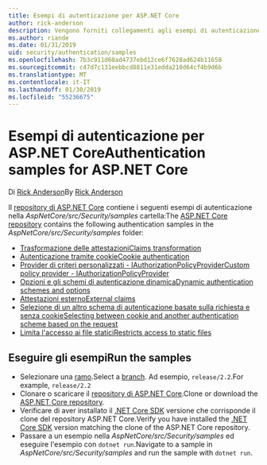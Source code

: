 ```yaml
---
title: Esempi di autenticazione per ASP.NET Core
author: rick-anderson
description: Vengono forniti collegamenti agli esempi di autenticazione nel repository di ASP.NET Core.
ms.author: riande
ms.date: 01/31/2019
uid: security/authentication/samples
ms.openlocfilehash: 7b3c911d60ad4737ebd12ce6f7628ad624b11658
ms.sourcegitcommit: c47d7c131eebbcd8811e31edda210d64cf4b9d6b
ms.translationtype: MT
ms.contentlocale: it-IT
ms.lasthandoff: 01/30/2019
ms.locfileid: "55236675"
---
```

# <a name="authentication-samples-for-aspnet-core"></a><span data-ttu-id="e72bc-103">Esempi di autenticazione per ASP.NET Core</span><span class="sxs-lookup"><span data-stu-id="e72bc-103">Authentication samples for ASP.NET Core</span></span>

<span data-ttu-id="e72bc-104">Di [Rick Anderson](https://twitter.com/RickAndMSFT)</span><span class="sxs-lookup"><span data-stu-id="e72bc-104">By [Rick Anderson](https://twitter.com/RickAndMSFT)</span></span>

<span data-ttu-id="e72bc-105">Il [repository di ASP.NET Core](https://github.com/aspnet/AspNetCore) contiene i seguenti esempi di autenticazione nella *AspNetCore/src/Security/samples* cartella:</span><span class="sxs-lookup"><span data-stu-id="e72bc-105">The [ASP.NET Core repository](https://github.com/aspnet/AspNetCore) contains the following authentication samples in the *AspNetCore/src/Security/samples* folder:</span></span>

* [<span data-ttu-id="e72bc-106">Trasformazione delle attestazioni</span><span class="sxs-lookup"><span data-stu-id="e72bc-106">Claims transformation</span></span>](https://github.com/aspnet/AspNetCore/tree/release/2.2/src/Security/samples/ClaimsTransformation)
* [<span data-ttu-id="e72bc-107">Autenticazione tramite cookie</span><span class="sxs-lookup"><span data-stu-id="e72bc-107">Cookie authentication</span></span>](https://github.com/aspnet/AspNetCore/tree/release/2.2/src/Security/samples/Cookies)
* [<span data-ttu-id="e72bc-108">Provider di criteri personalizzati - IAuthorizationPolicyProvider</span><span class="sxs-lookup"><span data-stu-id="e72bc-108">Custom policy provider - IAuthorizationPolicyProvider</span></span>](https://github.com/aspnet/AspNetCore/tree/release/2.2/src/Security/samples/CustomPolicyProvider)
* [<span data-ttu-id="e72bc-109">Opzioni e gli schemi di autenticazione dinamica</span><span class="sxs-lookup"><span data-stu-id="e72bc-109">Dynamic authentication schemes and options</span></span>](https://github.com/aspnet/AspNetCore/tree/release/2.2/src/Security/samples/DynamicSchemes)
* [<span data-ttu-id="e72bc-110">Attestazioni esterno</span><span class="sxs-lookup"><span data-stu-id="e72bc-110">External claims</span></span>](https://github.com/aspnet/AspNetCore/tree/release/2.2/src/Security/samples/Identity.ExternalClaims)
* [<span data-ttu-id="e72bc-111">Selezione di un altro schema di autenticazione basate sulla richiesta e senza cookie</span><span class="sxs-lookup"><span data-stu-id="e72bc-111">Selecting between cookie and another authentication scheme based on the request</span></span>](https://github.com/aspnet/AspNetCore/tree/release/2.2/src/Security/samples/PathSchemeSelection)
* [<span data-ttu-id="e72bc-112">Limita l'accesso ai file statici</span><span class="sxs-lookup"><span data-stu-id="e72bc-112">Restricts access to static files</span></span>](https://github.com/aspnet/AspNetCore/tree/release/2.2/src/Security/samples/StaticFilesAuth)

## <a name="run-the-samples"></a><span data-ttu-id="e72bc-113">Eseguire gli esempi</span><span class="sxs-lookup"><span data-stu-id="e72bc-113">Run the samples</span></span>

* <span data-ttu-id="e72bc-114">Selezionare una [ramo](https://github.com/aspnet/AspNetCore).</span><span class="sxs-lookup"><span data-stu-id="e72bc-114">Select a [branch](https://github.com/aspnet/AspNetCore).</span></span> <span data-ttu-id="e72bc-115">Ad esempio, `release/2.2`.</span><span class="sxs-lookup"><span data-stu-id="e72bc-115">For example, `release/2.2`</span></span>
* <span data-ttu-id="e72bc-116">Clonare o scaricare il [repository di ASP.NET Core](https://github.com/aspnet/AspNetCore).</span><span class="sxs-lookup"><span data-stu-id="e72bc-116">Clone or download the [ASP.NET Core repository](https://github.com/aspnet/AspNetCore).</span></span>
* <span data-ttu-id="e72bc-117">Verificare di aver installato il [.NET Core SDK](https://www.microsoft.com/net/download/all) versione che corrisponde il clone del repository ASP.NET Core.</span><span class="sxs-lookup"><span data-stu-id="e72bc-117">Verify you have installed the [.NET Core SDK](https://www.microsoft.com/net/download/all) version matching the clone of the ASP.NET Core repository.</span></span>
* <span data-ttu-id="e72bc-118">Passare a un esempio nella *AspNetCore/src/Security/samples* ed eseguire l'esempio con `dotnet run`.</span><span class="sxs-lookup"><span data-stu-id="e72bc-118">Navigate to a sample in *AspNetCore/src/Security/samples* and run the sample with `dotnet run`.</span></span>
